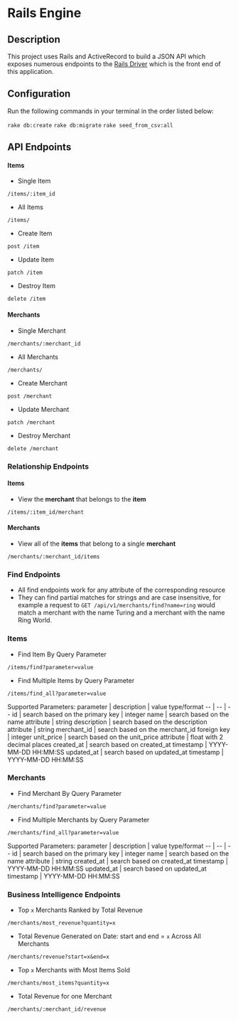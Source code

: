 # Rails Engine

## Description
This project uses Rails and ActiveRecord to build a JSON API which exposes numerous endpoints to the [Rails Driver](https://github.com/neeruram1/rails_driver) which is the front end of this application. 

## Configuration
Run the following commands in your terminal in the order listed below: 

``rake db:create``
``rake db:migrate``
``rake seed_from_csv:all``

## API Endpoints

#### Items

- Single Item
```
/items/:item_id
```
- All Items
```
/items/
```
- Create Item
```
post /item
```
- Update Item
```
patch /item
```
- Destroy Item
```
delete /item
```

#### Merchants

- Single Merchant
```
/merchants/:merchant_id
```
- All Merchants
```
/merchants/
```
- Create Merchant
```
post /merchant
```
- Update Merchant
```
patch /merchant
```
- Destroy Merchant
```
delete /merchant
```

### Relationship Endpoints

#### Items

- View the **merchant** that belongs to the **item** 
```
/items/:item_id/merchant
```

#### Merchants

- View all of the **items** that belong to a single **merchant**
```
/merchants/:merchant_id/items
```

### Find Endpoints

- All find endpoints work for any attribute of the corresponding resource
- They can find partial matches for strings and are case insensitive, for example a request to `GET /api/v1/merchants/find?name=ring` would match a merchant with the name Turing and a merchant with the name Ring World. 

### Items

- Find Item By Query Parameter
```
/items/find?parameter=value
```
- Find Multiple Items by Query Parameter
```
/items/find_all?parameter=value
```
Supported Parameters:
parameter | description | value type/format
-- | -- | --
id | search based on the primary key | integer
name | search based on the name attribute | string 
description | search based on the description attribute | string 
merchant_id | search based on the merchant_id foreign key | integer
unit_price | search based on the unit_price attribute | float with 2 decimal places
created_at | search based on created_at timestamp | YYYY-MM-DD HH:MM:SS
updated_at | search based on updated_at timestamp | YYYY-MM-DD HH:MM:SS

### Merchants

- Find Merchant By Query Parameter
```
/merchants/find?parameter=value
```
- Find Multiple Merchants by Query Parameter
```
/merchants/find_all?parameter=value
```
Supported Parameters:
parameter | description | value type/format
-- | -- | --
id | search based on the primary key | integer
name | search based on the name attribute | string 
created_at | search based on created_at timestamp | YYYY-MM-DD HH:MM:SS
updated_at | search based on updated_at timestamp | YYYY-MM-DD HH:MM:SS

### Business Intelligence Endpoints

- Top `x` Merchants Ranked by Total Revenue
```
/merchants/most_revenue?quantity=x
```
- Total Revenue Generated on Date: start and end = `x` Across All Merchants
```
/merchants/revenue?start=x&end=x
```
- Top `x` Merchants with Most Items Sold
```
/merchants/most_items?quantity=x
```
- Total Revenue for one Merchant
```
/merchants/:merchant_id/revenue
```



